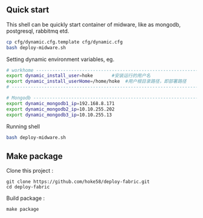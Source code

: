 ## Quick start

This shell can be quickly start container of midware, like as mongodb, postgresql, rabbitmq etd.

```sh
cp cfg/dynamic.cfg.template cfg/dynamic.cfg
bash deploy-midware.sh
```

Setting dynamic environment variables, eg.

```sh
# workhome ------------------------------------------------------------------
export dynamic_install_user=hoke       #安装运行的用户名
export dynamic_install_userHome=/home/hoke  #用户根目录路径，即部署路径
# -----------------------------------------------------------------------

# Mongodb ----------------------------------------------------------------
export dynamic_mongodb1_ip=192.168.8.171
export dynamic_mongodb2_ip=10.10.255.202
export dynamic_mongodb3_ip=10.10.255.13
```
Running shell

```sh
bash deploy-midware.sh
```

## Make package


Clone this project :

	git clone https://github.com/hoke58/deploy-fabric.git
	cd deploy-fabric

Build package :

	make package
